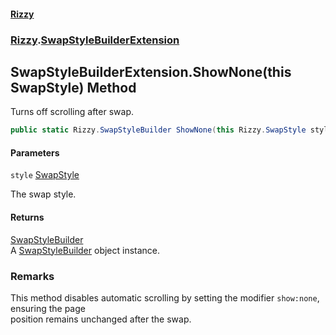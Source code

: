 #### [Rizzy](index 'index')
### [Rizzy](Rizzy 'Rizzy').[SwapStyleBuilderExtension](Rizzy.SwapStyleBuilderExtension 'Rizzy.SwapStyleBuilderExtension')

## SwapStyleBuilderExtension.ShowNone(this SwapStyle) Method

Turns off scrolling after swap.

```csharp
public static Rizzy.SwapStyleBuilder ShowNone(this Rizzy.SwapStyle style);
```
#### Parameters

<a name='Rizzy.SwapStyleBuilderExtension.ShowNone(thisRizzy.SwapStyle).style'></a>

`style` [SwapStyle](Rizzy.SwapStyle 'Rizzy.SwapStyle')

The swap style.

#### Returns
[SwapStyleBuilder](Rizzy.SwapStyleBuilder 'Rizzy.SwapStyleBuilder')  
A [SwapStyleBuilder](Rizzy.SwapStyleBuilder 'Rizzy.SwapStyleBuilder') object instance.

### Remarks
This method disables automatic scrolling by setting the modifier `show:none`, ensuring the page  
position remains unchanged after the swap.